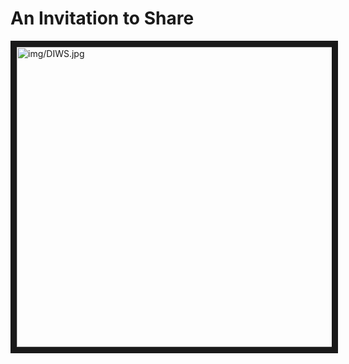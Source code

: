 

# An Invitation to Share


<a href="http://www.youtube.com/watch?feature=player_embedded&v=jo7abX55ccM&feature=youtu.be
" target="_blank"><img src="http://img.youtube.com/vi/jo7abX55ccM&feature=youtu.be/0.jpg" 
alt="img/DIWS.jpg" width="1200" height="480" border="10" /></a>



